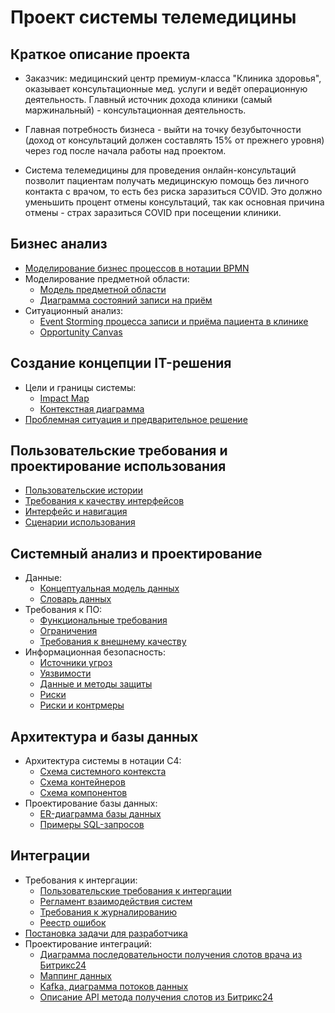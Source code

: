 # Проект системы телемедицины

## Краткое описание проекта

* Заказчик: медицинский центр премиум-класса "Клиника здоровья", оказывает консультационные мед. услуги и ведёт операционную деятельность. Главный источник дохода клиники (самый маржинальный) - консультационная деятельность.

* Главная потребность бизнеса - выйти на точку безубыточности (доход от консультаций должен составлять 15% от прежнего уровня) через год после начала работы над проектом.

* Система телемедицины для проведения онлайн-консультаций позволит пациентам получать медицинскую помощь без личного контакта с врачом, то есть без риска заразиться COVID. Это должно уменьшить процент отмены консультаций, так как основная причина отмены - страх заразиться COVID при посещении клиники.

## Бизнес анализ

- [Моделирование бизнес процессов в нотации BPMN](./business/bpmn_page.md)
- Моделирование предметной области:
  - [Модель предметной области](./business/domain_model.jpg)
  - [Диаграмма состояний записи на приём](./business/state_chart.jpg)
- Ситуационный анализ:
  - [Event Storming процесса записи и приёма пациента в клинике](./business/event_storming_as_is.jpg)
  - [Opportunity Canvas](./business/opportunity_canvas.jpg)

## Создание концепции IT-решения

- Цели и границы системы:
  - [Impact Map](./concept/impact_map.jpg)
  - [Контекстная диаграмма](./concept/context_diagram.jpg)
- [Проблемная ситуация и предварительное решение](./concept/problem_and_decision.md)


## Пользовательские требования и проектирование использования

- [Пользовательские истории](./usm/usm_page.md)
- [Требования к качеству интерфейсов](./interfaces/requirements.md)
- [Интерфейс и навигация](./interfaces/interfaces_page.md)
- [Сценарии использования](./use_case/uc_page.md)
    

## Системный анализ и проектирование

- Данные:
  - [Концептуальная модель данных](./data/concept_data_model.jpg)
  - [Словарь данных]()
- Требования к ПО:
  - [Функциональные требования]()
  - [Ограничения]()
  - [Требования к внешнему качеству]()
- Информационная безопасность:
  - [Источники угроз]()
  - [Уязвимости]()
  - [Данные и методы защиты]()
  - [Риски]()
  - [Риски и контрмеры]()

## Архитектура и базы данных

- Архитектура системы в нотации C4:
  - [Схема системного контекста]()
  - [Схема контейнеров]()
  - [Схема компонентов]()
- Проектирование базы данных:
  - [ER-диаграмма базы данных](./data/erd.jpg)
  - [Примеры SQL-запросов]()

## Интеграции

- Требования к интергации:
  - [Пользовательские требования к интергации]()
  - [Регламент взаимодействия систем]()
  - [Требования к журналированию]()
  - [Реестр ошибок]()
- [Постановка задачи для разработчика]()
- Проектирование интеграций:
  - [Диаграмма последовательности получения слотов врача из Битрикс24]()
  - [Маппинг данных]()
  - [Kafka, диаграмма потоков данных]()
  - [Описание API метода получения слотов из Битрикс24]()


